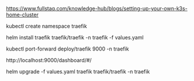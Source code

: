 https://www.fullstaq.com/knowledge-hub/blogs/setting-up-your-own-k3s-home-cluster

kubectl create namespace traefik

helm install traefik traefik/traefik -n traefik -f values.yaml

kubectl port-forward deploy/traefik 9000 -n traefik

http://localhost:9000/dashboard/#/


helm upgrade -f values.yaml traefik traefik/traefik -n traefik